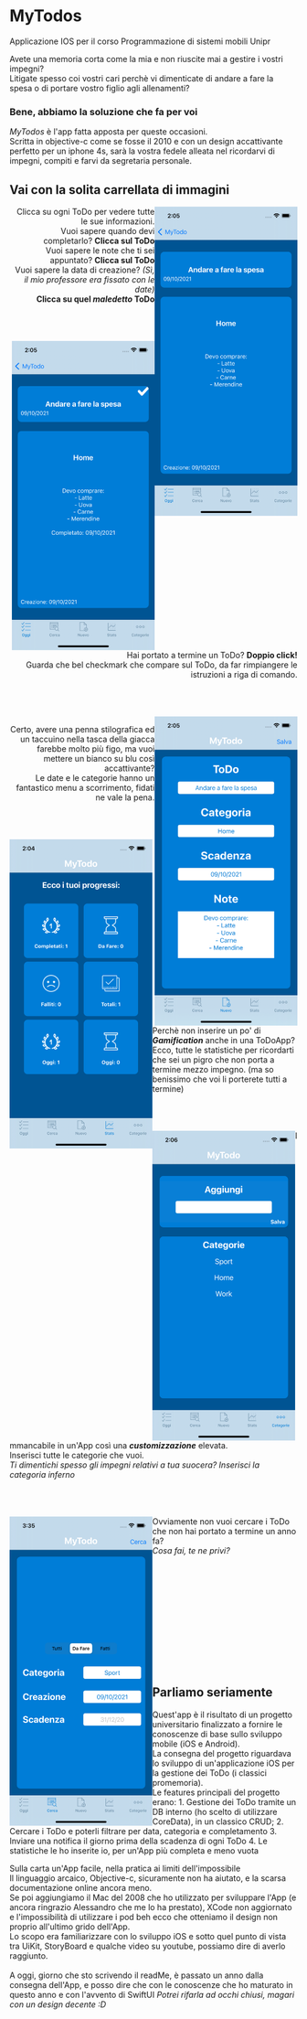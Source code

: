 # MyTodos
Applicazione IOS per il corso Programmazione di sistemi mobili Unipr
<p>
Avete una memoria corta come la mia e non riuscite mai a gestire i vostri impegni? <br>
Litigate spesso coi vostri cari perchè vi dimenticate di andare a fare la spesa o di portare vostro figlio agli allenamenti?
</p>
<h3> Bene, abbiamo la soluzione che fa per voi </h3>

*MyTodos* è l'app fatta apposta per queste occasioni.   
Scritta in objective-c come se fosse il 2010 e con un design accattivante perfetto per un iphone 4s, sarà la vostra fedele alleata nel ricordarvi di impegni, compiti 
e farvi da segretaria personale. <br>

<h2>Vai con la solita carrellata di immagini</h2>
<img class="img-fluid" src="https://github.com/FilippoBotti/MyTodos/blob/main/images/Dettaglio.png" alt="img-verification" width="250" align="right"/>
<p align="right">
  Clicca su ogni ToDo per vedere tutte le sue informazioni. <br>
Vuoi sapere quando devi completarlo? <strong>Clicca sul ToDo</strong>  <br>
Vuoi sapere le note che ti sei appuntato? <strong>Clicca sul ToDo</strong><br>
Vuoi sapere la data di creazione? <em>(Sì, il mio professore era fissato con le date)</em> <br>
<strong>Clicca su quel <em>maledetto</em> ToDo</strong>
</p>

<br><br><br><img class="img-fluid" src="https://github.com/FilippoBotti/MyTodos/blob/main/images/Check.png" alt="img-verification" width="250" align="right"/>
<p align="right">
  Hai portato a termine un ToDo? <strong> Doppio click! </strong> <br>
Guarda che bel checkmark che compare sul ToDo, da far rimpiangere le istruzioni a riga di comando.
</p>

<br><br><br><img class="img-fluid" src="https://github.com/FilippoBotti/MyTodos/blob/main/images/Insert.png" alt="img-verification" width="250" align="right"/>
<p align="right">
  Certo, avere una penna stilografica ed un taccuino nella tasca della giacca farebbe molto più figo, ma vuoi mettere un bianco su blu così accattivante? <br>
  Le date e le categorie hanno un fantastico menu a scorrimento, fidati ne vale la pena.
</p>

<br><br><br><img class="img-fluid" src="https://github.com/FilippoBotti/MyTodos/blob/main/images/Stats.png" alt="img-verification" width="250" align="left"/>
           
 <br><br><br><br><br>
  Perchè non inserire un po' di <strong><em>Gamification</em></strong> anche in una ToDoApp? <br>
  Ecco, tutte le statistiche per ricordarti che sei un pigro che non porta a termine mezzo impegno. (ma so benissimo che voi li porterete tutti a termine)


<br><br><br><img class="img-fluid" src="https://github.com/FilippoBotti/MyTodos/blob/main/images/Categories.png" alt="img-verification" width="250" align="left"/>
Immancabile in un'App così una <strong><em>customizzazione</em></strong> elevata. <br>
Inserisci tutte le categorie che vuoi. <br>
<em>Ti dimentichi spesso gli impegni relativi a tua suocera? Inserisci la categoria inferno</em>

<br><br><br><img class="img-fluid" src="https://github.com/FilippoBotti/MyTodos/blob/main/images/Search.png" alt="img-verification" width="250" align="left"/>
Ovviamente non vuoi cercare i ToDo che non hai portato a termine un anno fa? <br>
<em>Cosa fai, te ne privi? </em>
                        
 <br><br><br>

 <br><br><br><br><br><br><br>
<h2>Parliamo seriamente </h2>
Quest'app è il risultato di un progetto universitario finalizzato a fornire le conoscenze di base sullo sviluppo mobile (iOS e Android). <br>
La consegna del progetto riguardava lo sviluppo di un'applicazione iOS per la gestione dei ToDo (i classici promemoria). <br>
Le features principali del progetto erano: 
1. Gestione dei ToDo tramite un DB interno (ho scelto di utilizzare CoreData), in un classico CRUD;
2. Cercare i ToDo e poterli filtrare per data, categoria e completamento
3. Inviare una notifica il giorno prima della scadenza di ogni ToDo
4. Le statistiche le ho inserite io, per un'App più completa e meno vuota

Sulla carta un'App facile, nella pratica ai limiti dell'impossibile <br>
Il linguaggio arcaico, Objective-c, sicuramente non ha aiutato, e la scarsa documentazione online ancora meno. <br>
Se poi aggiungiamo il Mac del 2008 che ho utilizzato per sviluppare l'App (e ancora ringrazio Alessandro che me lo ha prestato), XCode non aggiornato e l'impossibilità di utilizzare i pod beh ecco che otteniamo il design non proprio all'ultimo grido dell'App. <br>
Lo scopo era familiarizzare con lo sviluppo iOS e sotto quel punto di vista tra UiKit, StoryBoard e qualche video su youtube, possiamo dire di averlo raggiunto. <br>
<br>
A oggi, giorno che sto scrivendo il readMe, è passato un anno dalla consegna dell'App, e posso dire che con le conoscenze che ho maturato in questo anno e con l'avvento di SwiftUI <em> Potrei rifarla ad occhi chiusi, magari con un design decente :D </em>



